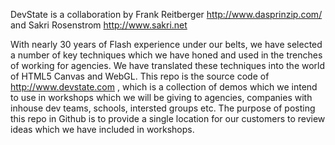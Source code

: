 DevState is a collaboration by Frank Reitberger http://www.dasprinzip.com/ and Sakri Rosenstrom http://www.sakri.net

With nearly 30 years of Flash experience under our belts, we have selected a number of key techniques which we have
honed and used in the trenches of working for agencies.  We have translated these techniques into the world of HTML5 Canvas
and WebGL.  This repo is the source code of http://www.devstate.com , which is a collection of demos which we intend to
use in workshops which we will be giving to agencies, companies with inhouse dev teams, schools, intersted groups etc.
The purpose of posting this repo in Github is to provide a single location for our customers to review ideas which we
have included in workshops.